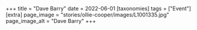 +++
title = "Dave Barry"
date = 2022-06-01
[taxonomies]
tags = ["Event"]
[extra]
page_image = "stories/ollie-cooper/images/L1001335.jpg"
page_image_alt = "Dave Barry"
+++